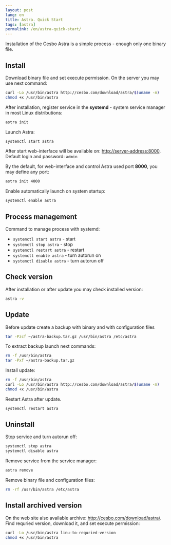 ```yaml
---
layout: post
lang: en
title: Astra. Quick Start
tags: [astra]
permalink: /en/astra-quick-start/
---
```


Installation of the Cesbo Astra is a simple process - enough only one binary file.

<!-- more -->

## Install

Download binary file and set execute permission. On the server you may use next command:

``` sh
curl -Lo /usr/bin/astra http://cesbo.com/download/astra/$(uname -m)
chmod +x /usr/bin/astra
```

After installation, register service in the **systemd** - system service manager in most Linux distributions:

``` sh
astra init
```

Launch Astra:

``` sh
systemctl start astra
```

After start web-interface will be available on: <http://server-address:8000>. Default login and password: `admin`

By the default, for web-interface and control Astra used port **8000**, you may define any port:

``` sh
astra init 4000
```

Enable automatically launch on system startup:

``` sh
systemctl enable astra
```

## Process management

Command to manage process with systemd:

- `systemctl start astra` - start
- `systemctl stop astra` - stop
- `systemctl restart astra` - restart
- `systemctl enable astra` - turn autorun on
- `systemctl disable astra` - turn autorun off

## Check version

After installation or after update you may check installed version:

``` sh
astra -v
```

## Update

Before update create a backup with binary and with configuration files

``` sh
tar -Pzcf ~/astra-backup.tar.gz /usr/bin/astra /etc/astra
```

To extract backup launch next commands:

``` sh
rm -f /usr/bin/astra
tar -Pxf ~/astra-backup.tar.gz
```

Install update:

``` sh
rm -f /usr/bin/astra
curl -Lo /usr/bin/astra http://cesbo.com/download/astra/$(uname -m)
chmod +x /usr/bin/astra
```

Restart Astra after update.

``` sh
systemctl restart astra
```

## Uninstall

Stop service and turn autorun off:

``` sh
systemctl stop astra
systemctl disable astra
```

Remove service from the service manager:

``` sh
astra remove
```

Remove binary file and configuration files:

``` sh
rm -rf /usr/bin/astra /etc/astra
```

## Install archived version

On the web site also available archive: <http://cesbo.com/download/astra/>.
Find requried version, download it, and set execute permission:

``` sh
curl -Lo /usr/bin/astra linu-to-requried-version
chmod +x /usr/bin/astra
```
